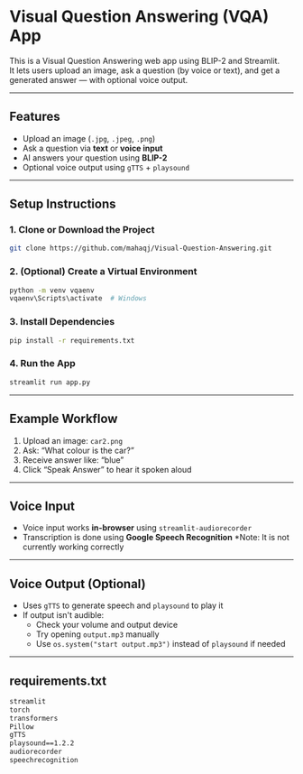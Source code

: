 # Visual Question Answering (VQA) App

This is a Visual Question Answering web app using BLIP-2 and Streamlit.  
It lets users upload an image, ask a question (by voice or text), and get a generated answer — with optional voice output.

---

## Features

- Upload an image (`.jpg`, `.jpeg`, `.png`)
- Ask a question via **text** or **voice input**
- AI answers your question using **BLIP-2**
- Optional voice output using `gTTS` + `playsound`

---

## Setup Instructions

### 1. Clone or Download the Project

```bash
git clone https://github.com/mahaqj/Visual-Question-Answering.git
```

### 2. (Optional) Create a Virtual Environment

```bash
python -m venv vqaenv
vqaenv\Scripts\activate  # Windows
```

### 3. Install Dependencies

```bash
pip install -r requirements.txt
```

### 4. Run the App

```bash
streamlit run app.py
```

---

## Example Workflow

1. Upload an image: `car2.png`
2. Ask: “What colour is the car?”
3. Receive answer like: “blue”
4. Click “Speak Answer” to hear it spoken aloud

---

## Voice Input

- Voice input works **in-browser** using `streamlit-audiorecorder`
- Transcription is done using **Google Speech Recognition**
*Note: It is not currently working correctly

---

## Voice Output (Optional)

- Uses `gTTS` to generate speech and `playsound` to play it
- If output isn't audible:
  - Check your volume and output device
  - Try opening `output.mp3` manually
  - Use `os.system("start output.mp3")` instead of `playsound` if needed

---

## requirements.txt

```txt
streamlit
torch
transformers
Pillow
gTTS
playsound==1.2.2
audiorecorder
speechrecognition
```

